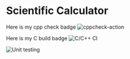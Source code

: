 # Scientific Calculator


Here is my cpp check badge
![cppcheck-action](https://github.com/99002599/Scal/workflows/cppcheck-action/badge.svg)


Here is my C build badge
![C/C++ CI](https://github.com/99002599/Scal/workflows/C/C++%20CI/badge.svg)

![Unit testing](https://github.com/99002599/Scal/workflows/Unit%20testing/badge.svg)
